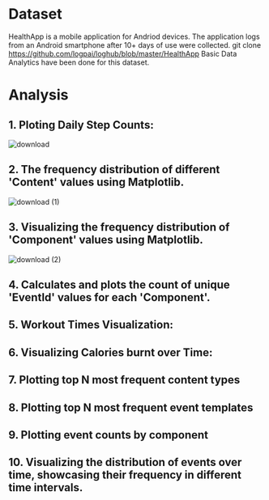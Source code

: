 

# Dataset
HealthApp is a mobile application for Andriod devices. The application logs from an Android smartphone after 10+ days of use were collected.
git clone https://github.com/logpai/loghub/blob/master/HealthApp
Basic Data Analytics have been done for this dataset.

# Analysis

## 1. Ploting Daily Step Counts:
![download](https://github.com/aryan99601/Health-App-Analysis/assets/121533839/2c42389b-cb94-4dbe-aff0-da5a202d984f)

## 2. The frequency distribution of different 'Content' values using Matplotlib.
![download (1)](https://github.com/aryan99601/Health-App-Analysis/assets/121533839/107a977c-9995-4233-b18d-f55da7308c6b)


## 3. Visualizing the frequency distribution of 'Component' values using Matplotlib.
![download (2)](https://github.com/aryan99601/Health-App-Analysis/assets/121533839/01c188b4-4c38-4ec1-9c1c-13213910b73f)


## 4. Calculates and plots the count of unique 'EventId' values for each 'Component'.

## 5. Workout Times Visualization:


## 6. Visualizing Calories burnt over Time:


## 7. Plotting top N most frequent content types

## 8. Plotting top N most frequent event templates

## 9. Plotting event counts by component


## 10. Visualizing the distribution of events over time, showcasing their frequency in different time intervals.




